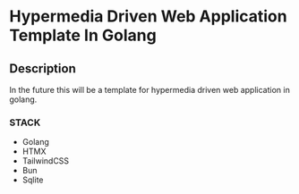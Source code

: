 # Hypermedia Driven Web Application Template In Golang

## Description

In the future this will be a template for hypermedia driven web application in golang.

### STACK

- Golang
- HTMX
- TailwindCSS
- Bun
- Sqlite
